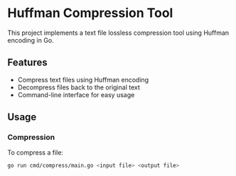 # Huffman Compression Tool

This project implements a text file lossless compression tool using Huffman encoding in Go.

## Features

- Compress text files using Huffman encoding
- Decompress files back to the original text
- Command-line interface for easy usage

## Usage

### Compression

To compress a file:

```sh
go run cmd/compress/main.go <input file> <output file>
